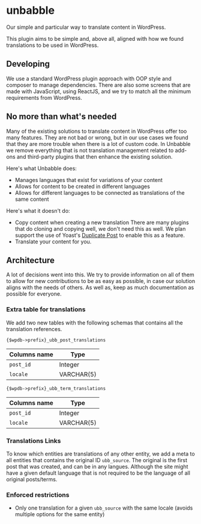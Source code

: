 # unbabble

Our simple and particular way to translate content in WordPress.

This plugin aims to be simple and, above all, aligned with how we found translations to be used in WordPress.

## Developing

We use a standard WordPress plugin approach with OOP style and composer to manage dependencies. There are also some screens that are made with JavaScript, using ReactJS, and we try to match all the minimum requirements from WordPress.

## No more than what's needed

Many of the existing solutions to translate content in WordPress offer too many features. They are not bad or wrong, but in our use cases we found that they are more trouble when there is a lot of custom code. In Unbabble we remove everything that is not translation management related to add-ons and third-party plugins that then enhance the existing solution.

Here's what Unbabble does:

- Manages languages that exist for variations of your content
- Allows for content to be created in different languages
- Allows for different languages to be connected as translations of the same content

Here's what it doesn't do:

- Copy content when creating a new translation
  There are many plugins that do cloning and copying well, we don't need this as well. We plan support the use of Yoast's [Duplicate Post](https://github.com/26B/duplicate-post) to enable this as a feature.
- Translate your content for you.

## Architecture

A lot of decisions went into this. We try to provide information on all of them to allow for new contributions to be as easy as possible, in case our solution aligns with the needs of others. As well as, keep as much documentation as possible for everyone.

### Extra table for translations

We add two new tables with the following schemas that contains all the translation references.

`{$wpdb->prefix}_ubb_post_translations`

| Columns name | Type       |
| ------------ | ---------- |
| `post_id`    | Integer    |
| `locale`     | VARCHAR(5) |
 
`{$wpdb->prefix}_ubb_term_translations`

| Columns name | Type       |
| ------------ | ---------- |
| `post_id`    | Integer    |
| `locale`     | VARCHAR(5) |

### Translations Links

To know which entities are translations of any other entity, we add a meta to all entities that contains the original ID `ubb_source`. The original is the first post that was created, and can be in any langues. Although the site might have a given default language that is not required to be the language of all original posts/terms.

### Enforced restrictions

* Only one translation for a given `ubb_source` with the same locale (avoids multiple options for the same entity)

